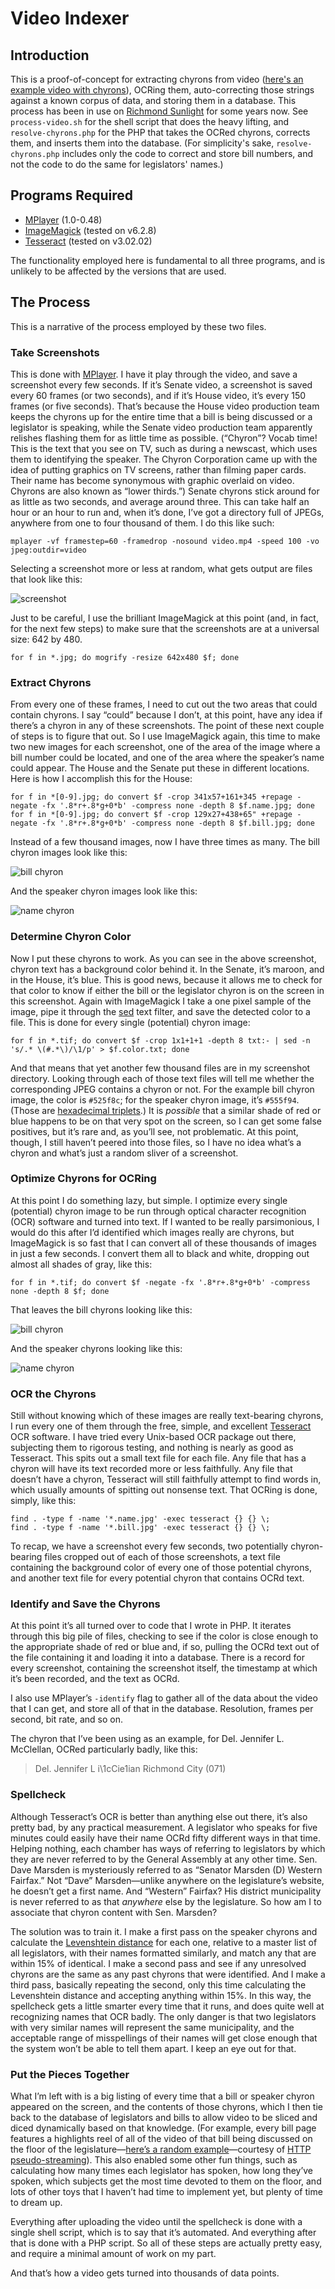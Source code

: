 # Video Indexer

## Introduction

This is a proof-of-concept for extracting chyrons from video ([here's an example video with chyrons](https://archive.org/details/senate20130121)), OCRing them, auto-correcting those strings against a known corpus of data, and storing them in a database. This process has been in use on [Richmond Sunlight](http://www.richmondsunlight.com/) for some years now. See `process-video.sh` for the shell script that does the heavy lifting, and `resolve-chyrons.php` for the PHP that takes the OCRed chyrons, corrects them, and inserts them into the database. (For simplicity's sake, `resolve-chyrons.php` includes only the code to correct and store bill numbers, and not the code to do the same for legislators' names.)

## Programs Required

* [MPlayer](http://www.mplayerhq.hu/) (1.0-0.48)
* [ImageMagick](http://www.imagemagick.org/) (tested on v6.2.8)
* [Tesseract](https://code.google.com/p/tesseract-ocr/) (tested on v3.02.02)

The functionality employed here is fundamental to all three programs, and is unlikely to be affected by the versions that are used.

## The Process

This is a narrative of the process employed by these two files.

### Take Screenshots

This is done with [MPlayer](http://www.mplayerhq.hu/). I have it play through the video, and save a screenshot every few seconds. If it’s Senate video, a screenshot is saved every 60 frames (or two seconds), and if it’s House video, it’s every 150 frames (or five seconds). That’s because the House video production team keeps the chyrons up for the entire time that a bill is being discussed or a legislator is speaking, while the Senate video production team apparently relishes flashing them for as little time as possible. (“Chyron”? Vocab time! This is the text that you see on TV, such as during a newscast, which uses them to identifying the speaker. The Chyron Corporation came up with the idea of putting graphics on TV screens, rather than filming paper cards. Their name has become synonymous with graphic overlaid on video. Chyrons are also known as “lower thirds.”) Senate chyrons stick around for as little as two seconds, and average around three. This can take half an hour or an hour to run and, when it’s done, I’ve got a directory full of JPEGs, anywhere from one to four thousand of them. I do this like such:

```
mplayer -vf framestep=60 -framedrop -nosound video.mp4 -speed 100 -vo jpeg:outdir=video
```

Selecting a screenshot more or less at random, what gets output are files that look like this:

![screenshot](http://waldo.jaquith.org/blog/wp-content/uploads/2011/02/screenshot.jpg)

Just to be careful, I use the brilliant ImageMagick at this point (and, in fact, for the next few steps) to make sure that the screenshots are at a universal size: 642 by 480.

```
for f in *.jpg; do mogrify -resize 642x480 $f; done
```

### Extract Chyrons

From every one of these frames, I need to cut out the two areas that could contain chyrons. I say “could” because I don’t, at this point, have any idea if there’s a chyron in any of these screenshots. The point of these next couple of steps is to figure that out. So I use ImageMagick again, this time to make two new images for each screenshot, one of the area of the image where a bill number could be located, and one of the area where the speaker’s name could appear. The House and the Senate put these in different locations. Here is how I accomplish this for the House:

```
for f in *[0-9].jpg; do convert $f -crop 341x57+161+345 +repage -negate -fx '.8*r+.8*g+0*b' -compress none -depth 8 $f.name.jpg; done
for f in *[0-9].jpg; do convert $f -crop 129x27+438+65" +repage -negate -fx '.8*r+.8*g+0*b' -compress none -depth 8 $f.bill.jpg; done
```

Instead of a few thousand images, now I have three times as many. The bill chyron images look like this:

![bill chyron](http://waldo.jaquith.org/blog/wp-content/uploads/2011/02/bill.gif)

And the speaker chyron images look like this:

![name chyron](http://waldo.jaquith.org/blog/wp-content/uploads/2011/02/name.gif)

### Determine Chyron Color

Now I put these chyrons to work. As you can see in the above screenshot, chyron text has a background color behind it. In the Senate, it’s maroon, and in the House, it’s blue. This is good news, because it allows me to check for that color to know if either the bill or the legislator chyron is on the screen in this screenshot. Again with ImageMagick I take a one pixel sample of the image, pipe it through the [sed](http://www.gnu.org/software/sed/) text filter, and save the detected color to a file. This is done for every single (potential) chyron image:

```
for f in *.tif; do convert $f -crop 1x1+1+1 -depth 8 txt:- | sed -n 's/.* \(#.*\)/\1/p' > $f.color.txt; done
```

And that means that yet another few thousand files are in my screenshot directory. Looking through each of those text files will tell me whether the corresponding JPEG contains a chyron or not. For the example bill chyron image, the color is `#525f8c`; for the speaker chyron image, it’s `#555f94`. (Those are [hexadecimal triplets](http://en.wikipedia.org/wiki/Web_colors#Hex_triplet).) It is *possible* that a similar shade of red or blue happens to be on that very spot on the screen, so I can get some false positives, but it’s rare and, as you’ll see, not problematic. At this point, though, I still haven’t peered into those files, so I have no idea what’s a chyron and what’s just a random sliver of a screenshot.

### Optimize Chyrons for OCRing

At this point I do something lazy, but simple. I optimize every single (potential) chyron image to be run through optical character recognition (OCR) software and turned into text. If I wanted to be really parsimonious, I would do this after I’d identified which images really are chyrons, but ImageMagick is so fast that I can convert all of these thousands of images in just a few seconds. I convert them all to black and white, dropping out almost all shades of gray, like this:

```
for f in *.tif; do convert $f -negate -fx '.8*r+.8*g+0*b' -compress none -depth 8 $f; done
```

That leaves the bill chyrons looking like this:

![bill chyron](http://waldo.jaquith.org/blog/wp-content/uploads/2011/02/bill-bw.jpg)

And the speaker chyrons looking like this:

![name chyron](http://waldo.jaquith.org/blog/wp-content/uploads/2011/02/name-bw.gif)

### OCR the Chyrons

Still without knowing which of these images are really text-bearing chyrons, I run every one of them through the free, simple, and excellent [Tesseract](http://code.google.com/p/tesseract-ocr/) OCR software. I have tried every Unix-based OCR package out there, subjecting them to rigorous testing, and nothing is nearly as good as Tesseract. This spits out a small text file for each file. Any file that has a chyron will have its text recorded more or less faithfully. Any file that doesn’t have a chyron, Tesseract will still faithfully attempt to find words in, which usually amounts of spitting out nonsense text. That OCRing is done, simply, like this:

```
find . -type f -name '*.name.jpg' -exec tesseract {} {} \;
find . -type f -name '*.bill.jpg' -exec tesseract {} {} \;
```

To recap, we have a screenshot every few seconds, two potentially chyron-bearing files cropped out of each of those screenshots, a text file containing the background color of every one of those potential chyrons, and another text file for every potential chyron that contains OCRd text.

### Identify and Save the Chyrons

At this point it’s all turned over to code that I wrote in PHP. It iterates through this big pile of files, checking to see if the color is close enough to the appropriate shade of red or blue and, if so, pulling the OCRd text out of the file containing it and loading it into a database. There is a record for every screenshot, containing the screenshot itself, the timestamp at which it’s been recorded, and the text as OCRd.

I also use MPlayer’s `-identify` flag to gather all of the data about the video that I can get, and store all of that in the database. Resolution, frames per second, bit rate, and so on.

The chyron that I’ve been using as an example, for Del. Jennifer L. McClellan, OCRed particularly badly, like this:

> Del. Jennifer L i\1cCie1ian
> Richmond City (071)

### Spellcheck

Although Tesseract’s OCR is better than anything else out there, it’s also pretty bad, by any practical measurement. A legislator who speaks for five minutes could easily have their name OCRd fifty different ways in that time. Helping nothing, each chamber has ways of referring to legislators by which they are never referred to by the General Assembly at any other time. Sen. Dave Marsden is mysteriously referred to as “Senator Marsden (D) Western Fairfax.” Not “Dave” Marsden—unlike anywhere on the legislature’s website, he doesn’t get a first name. And “Western” Fairfax? His district municipality is never referred to as that *anywhere* else by the legislature. So how am I to associate that chyron content with Sen. Marsden?

The solution was to train it. I make a first pass on the speaker chyrons and calculate the [Levenshtein distance](http://en.wikipedia.org/wiki/Levenshtein_distance) for each one, relative to a master list of all legislators, with their names formatted similarly, and match any that are within 15% of identical. I make a second pass and see if any unresolved chyrons are the same as any past chyrons that were identified. And I make a third pass, basically repeating the second, only this time calculating the Levenshtein distance and accepting anything within 15%. In this way, the spellcheck gets a little smarter every time that it runs, and does quite well at recognizing names that OCR badly. The only danger is that two legislators with very similar names will represent the same municipality, and the acceptable range of misspellings of their names will get close enough that the system won’t be able to tell them apart. I keep an eye out for that.

### Put the Pieces Together

What I’m left with is a big listing of every time that a bill or speaker chyron appeared on the screen, and the contents of those chyrons, which I then tie back to the database of legislators and bills to allow video to be sliced and diced dynamically based on that knowledge. (For example, every bill page features a highlights reel of all of the video of that bill being discussed on the floor of the legislature—[here’s a random example](http://www.richmondsunlight.com/bill/2011/hb1428/#video)—courtesy of [HTTP pseudo-streaming](http://www.longtailvideo.com/support/jw-player/jw-player-for-flash-v5/12534/video-delivery-http-pseudo-streaming)). This also enabled some other fun things, such as calculating how many times each legislator has spoken, how long they’ve spoken, which subjects get the most time devoted to them on the floor, and lots of other toys that I haven’t had time to implement yet, but plenty of time to dream up.

Everything after uploading the video until the spellcheck is done with a single shell script, which is to say that it’s automated. And everything after that is done with a PHP script. So all of these steps are actually pretty easy, and require a minimal amount of work on my part.

And that’s how a video gets turned into thousands of data points.
